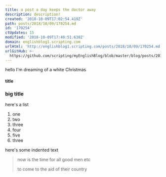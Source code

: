```yaml
---
title: a post a day keeps the doctor away
description: description!
created: '2018-10-09T17:02:54.419Z'
path: posts/2018/10/09/170254.md
id: '170254'
ctUpdates: 15
modified: '2018-10-09T17:40:51.638Z'
domain: englishblog1.scripting.com
urlHtml: 'http://englishblog1.scripting.com/posts/2018/10/09/170254.md'
urlGitHub: >-
  https://github.com/scripting/myEnglishBlog/blob/master/blog/posts/2018/10/09/170254.md
---
```

hello I'm dreaming of a white Christmas

#### title

### big title

here's a list

1.  one
2.  two
3.  three
4.  four
5.  five
6.  three

here's some indented text

> now is the time for all good men etc
>
> to come to the aid of their country